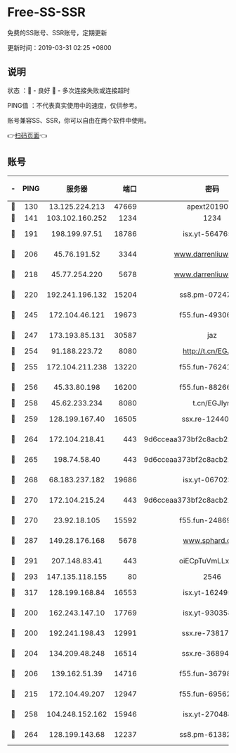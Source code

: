 # Free-SS-SSR

免费的SS账号、SSR账号，定期更新

更新时间：2019-03-31 02:25 +0800

## 说明

状态     ：🙂 - 良好 🙁 - 多次连接失败或连接超时

PING值   ：不代表真实使用中的速度，仅供参考。

账号兼容SS、SSR，你可以自由在两个软件中使用。

👉[扫码页面](https://liesauer.github.io/Free-SS-SSR/)👈

## 账号

|-|PING|服务器|端口|密码|加密方式|区域|
|:----:|:----:|:-----:|-----:|:----:|:----:|:----:|
|🙂|130|13.125.224.213|47669|apext2019001|chacha20|KR|
|🙂|141|103.102.160.252|1234|1234|rc4-md5|JP|
|🙂|191|198.199.97.51|18786|isx.yt-56476563|aes-256-cfb|US|
|🙂|206|45.76.191.52|3344|www.darrenliuwei.com|aes-256-cfb|JP|
|🙂|218|45.77.254.220|5678|www.darrenliuwei.com|aes-256-cfb|SG|
|🙂|220|192.241.196.132|15204|ss8.pm-07247193|aes-256-cfb|US|
|🙂|245|172.104.46.121|19673|f55.fun-49306300|aes-256-cfb|SG|
|🙂|247|173.193.85.131|30587|jaz|aes-256-cfb|US|
|🙂|254|91.188.223.72|8080|http://t.cn/EGJIyrl|rc4-md5|RU|
|🙂|255|172.104.211.238|13220|f55.fun-76241497|aes-256-cfb|US|
|🙂|256|45.33.80.198|16200|f55.fun-88266178|aes-256-cfb|US|
|🙂|258|45.62.233.234|8080|t.cn/EGJIyrl|rc4-md5|CA|
|🙂|259|128.199.167.40|16505|ssx.re-12440884|aes-256-cfb|SG|
|🙂|264|172.104.218.41|443|9d6cceaa373bf2c8acb22e60b6a58be6|aes-256-cfb|US|
|🙂|265|198.74.58.40|443|9d6cceaa373bf2c8acb22e60b6a58be6|aes-256-cfb|US|
|🙂|268|68.183.237.182|19686|isx.yt-06702385|aes-256-cfb|SG|
|🙂|270|172.104.215.24|443|9d6cceaa373bf2c8acb22e60b6a58be6|aes-256-cfb|US|
|🙂|270|23.92.18.105|15592|f55.fun-24869458|aes-256-cfb|US|
|🙂|287|149.28.176.168|5678|www.sphard.com|aes-256-cfb|AU|
|🙂|291|207.148.83.41|443|oiECpTuVmLLxk4Ts|aes-256-cfb|AU|
|🙂|293|147.135.118.155|80|2546|chacha20|US|
|🙂|317|128.199.168.84|16553|isx.yt-16249501|aes-256-cfb|SG|
|🙂|200|162.243.147.10|17769|isx.yt-93035840|aes-256-cfb|US|
|🙂|200|192.241.198.43|12991|ssx.re-73817435|aes-256-cfb|US|
|🙂|204|134.209.48.248|16514|ssx.re-36894461|aes-256-cfb|US|
|🙂|206|139.162.51.39|14716|f55.fun-36798193|aes-256-cfb|SG|
|🙂|215|172.104.49.207|12947|f55.fun-69562223|aes-256-cfb|SG|
|🙂|258|104.248.152.162|15946|isx.yt-27048803|aes-256-cfb|SG|
|🙂|264|128.199.143.68|12237|ss8.pm-61382605|aes-256-cfb|SG|
